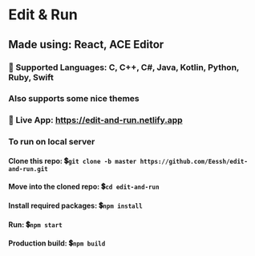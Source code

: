 # Edit & Run
## Made using: React, ACE Editor
### :large_blue_circle: Supported Languages: C, C++, C#, Java, Kotlin, Python, Ruby, Swift
### Also supports some nice themes

### :rocket: Live App: https://edit-and-run.netlify.app

### To run on local server
#### Clone this repo: :heavy_dollar_sign:`git clone -b master https://github.com/Eessh/edit-and-run.git`
#### Move into the cloned repo: :heavy_dollar_sign:`cd edit-and-run`
#### Install required packages: :heavy_dollar_sign:`npm install`
#### Run: :heavy_dollar_sign:`npm start`
#### Production build: :heavy_dollar_sign:`npm build`
